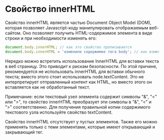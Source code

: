 # Свойство innerHTML

Свойство innerHTML является частью Document Object Model (DOM), которая позволяет Javascript-коду манипулировать отображаемым веб-сайтом. Оно позволяет получить HTML-содержимое элемента в виде строки и при необходимости изменять его:

```jsx
document.body.innerHTML; // как это свойство прописывается
document.body.innerHTML = 'изменили содержимое тега body'; // как изменить значение
```

Нередко можно встретить использование InnerHTML для вставки текста в веб страницу. Это приводит к рискам безопасности. По этой причине, рекомендуется не использовать innerHTML для вставки обычного текста; вместо этого стоит использовать node.textContent. Это не интерпретирует отправленный контент как HTML, но вместо этого он вставляется как не обработанный текст.

Примечание: если текстовый узел элемента содержит символы "&", "<" или ">", то свойство innerHTML преобразует эти символы в "&", "<" и ">" соответственно. Для получения правильной копии содержимого текстового узла используйте свойство textContent.

Свойство innerHTML отсутствует у пустых элементов. Также его можно применять только с теми элементами, которые имеют открывающий и закрывающий тег.